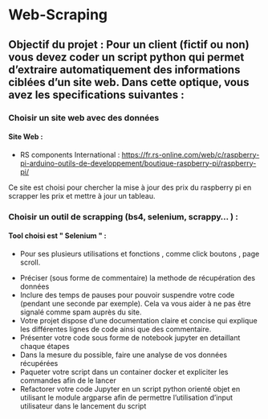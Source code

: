 # Web-Scraping

## Objectif du projet : Pour un client (fictif ou non) vous devez coder un script python qui permet d’extraire automatiquement des informations ciblées d’un site web. Dans cette optique, vous avez les specifications suivantes : 

### Choisir un site web avec des données

#### Site Web :

* RS components International : https://fr.rs-online.com/web/c/raspberry-pi-arduino-outils-de-developpement/boutique-raspberry-pi/raspberry-pi/

Ce site est choisi pour chercher la mise à jour des prix du raspberry pi en scrapper les prix et mettre à jour un tableau.

### Choisir un outil de scrapping (bs4, selenium, scrappy… ) :

#### Tool choisi est " Selenium " :

* Pour ses plusieurs utilisations et fonctions , comme click boutons , page scroll.

- Préciser (sous forme de commentaire) la methode de récupération des données 
- Inclure des temps de pauses pour pouvoir suspendre votre code (pendant une seconde par exemple). Cela va vous aider à ne pas être signalé comme spam auprès du site.
- Votre projet dispose d’une documentation claire et concise qui explique les différentes lignes de code ainsi que des commentaire. 
- Présenter votre code sous forme de notebook jupyter en detaillant chaque étapes 
- Dans la mesure du possible, faire une analyse de vos données récupérées
- Paqueter votre script dans un container docker et expliciter les commandes afin de le lancer 
- Refactorer votre code Jupyter en un script python orienté objet en utilisant le module argparse afin de permettre l’utilisation d’input utilisateur dans le lancement du script 
